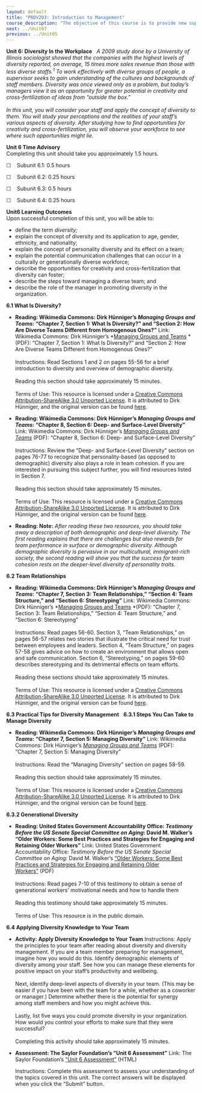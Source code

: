 ```yaml
---
layout: default
title: "PRDV203: Introduction to Management"
course_description: "The objective of this course is to provide new supervisors or managers with the basic, practical knowledge necessary for their new positions."
next: ../Unit07
previous: ../Unit05
---
```

**Unit 6: Diversity In the Workplace** <span id="6"></span> 
*A 2009 study done by a University of Illinois sociologist showed that
the companies with the highest levels of diversity reported, on average,
15 times more sales revenue than those with less diverse
staffs.<sup>1</sup> To work effectively with diverse groups of people, a
supervisor seeks to gain understanding of the cultures and backgrounds
of staff members. Diversity was once viewed only as a problem, but
today’s managers view it as an opportunity for greater potential in
creativity and cross-fertilization of ideas from “outside the box.”*  
    
 *In this unit, you will consider your staff and apply the concept of
diversity to them. You will study your perceptions and the realities of
your staff’s various aspects of diversity. After studying how to find
opportunities for creativity and cross-fertilization, you will observe
your workforce to see where such opportunities might lie.*

**Unit 6 Time Advisory**  
Completing this unit should take you approximately 1.5 hours.  
  
 ☐    Subunit 6.1: 0.5 hours  
  
 ☐    Subunit 6.2: 0.25 hours  
  
 ☐    Subunit 6.3: 0.5 hours  
  
 ☐    Subunit 6.4: 0.25 hours

**Unit6 Learning Outcomes**  
Upon successful completion of this unit, you will be able to:
-   define the term *diversity;*
-   explain the concept of diversity and its application to age, gender,
    ethnicity, and nationality;
-   explain the concept of personality diversity and its effect on a
    team;
-   explain the potential communication challenges that can occur in a
    culturally or generationally diverse workforce;
-   describe the opportunities for creativity and cross-fertilization
    that diversity can foster;
-   describe the steps toward managing a diverse team; and
-   describe the role of the manager in promoting diversity in the
    organization.

**6.1 What Is Diversity?** <span id="6.1"></span> 
-   **Reading: Wikimedia Commons: Dirk Hünniger’s *Managing Groups and
    Teams*: “Chapter 7, Section 1: What Is Diversity?” and “Section 2:
    How Are Diverse Teams Different from Homogenous Ones?”**
    Link: Wikimedia Commons: Dirk Hünniger’s *[Managing Groups and
    Teams](http://upload.wikimedia.org/wikipedia/commons/4/42/Managing_Groups_and_Teams.pdf) *(PDF):
    “Chapter 7, Section 1: What Is Diversity?” and “Section 2: How Are
    Diverse Teams Different from Homogenous Ones?”  
        
     Instructions: Read Sections 1 and 2 on pages 55-56 for a brief
    introduction to diversity and overview of demographic diversity.  
        
     Reading this section should take approximately 15 minutes.  
        
     Terms of Use: This resource is licensed under a [Creative Commons
    Attribution-ShareAlike 3.0 Unported
    License](http://creativecommons.org/licenses/by-sa/3.0/). It is
    attributed to Dirk Hünniger, and the original version can be found
    [here](http://upload.wikimedia.org/wikipedia/commons/4/42/Managing_Groups_and_Teams.pdf).

-   **Reading: Wikimedia Commons: Dirk Hünniger’s *Managing Groups and
    Teams*: “Chapter 8, Section 6: Deep- and Surface-Level Diversity”**
    Link: Wikimedia Commons: Dirk Hünniger’s *[Managing Groups and
    Teams](http://upload.wikimedia.org/wikipedia/commons/4/42/Managing_Groups_and_Teams.pdf)*
    (PDF): “Chapter 8, Section 6: Deep- and Surface-Level Diversity”  
        
     Instructions: Review the “Deep- and Surface-Level Diversity”
    section on pages 76-77 to recognize that personality-based (as
    opposed to demographic) diversity also plays a role in team
    cohesion. If you are interested in pursuing this subject further,
    you will find resources listed in Section 7.  
        
     Reading this section should take approximately 15 minutes.  
        
     Terms of Use: This resource is licensed under a [Creative Commons
    Attribution-ShareAlike 3.0 Unported
    License](http://creativecommons.org/licenses/by-sa/3.0/). It is
    attributed to Dirk Hünniger, and the original version can be found
    [here](http://upload.wikimedia.org/wikipedia/commons/4/42/Managing_Groups_and_Teams.pdf).

-   **Reading: Note:**
    *After reading these two resources, you should take away a
    description of both demographic and deep-level diversity. The first
    reading explains that there are challenges but also rewards for team
    performance in surface or demographic diversity. Although
    demographic diversity is pervasive in our multicultural,
    immigrant-rich society, the second reading will show you that the
    success for team cohesion rests on the deeper-level diversity of
    personality traits.*

**6.2 Team Relationships** <span id="6.2"></span> 
-   **Reading: Wikimedia Commons: Dirk Hünniger’s *Managing Groups and
    Teams*: “Chapter 7, Section 3: Team Relationships,” “Section 4: Team
    Structure,” and “Section 6: Stereotyping”**
    Link: Wikimedia Commons: Dirk Hünniger’s *[Managing Groups and
    Teams](http://upload.wikimedia.org/wikipedia/commons/4/42/Managing_Groups_and_Teams.pdf) *(PDF):
    “Chapter 7, Section 3: Team Relationships,” “Section 4: Team
    Structure,” and “Section 6: Stereotyping”  
        
     Instructions: Read pages 56-60. Section 3, “Team Relationships,” on
    pages 56-57 relates two stories that illustrate the critical need
    for trust between employees and leaders. Section 4, “Team
    Structure,” on pages 57-58 gives advice on how to create an
    environment that allows open and safe communication. Section 6,
    “Stereotyping,” on pages 59-60 describes stereotyping and its
    detrimental effects on team efforts.  
        
     Reading these sections should take approximately 15 minutes.  
        
     Terms of Use: This resource is licensed under a [Creative Commons
    Attribution-ShareAlike 3.0 Unported
    License](http://creativecommons.org/licenses/by-sa/3.0/). It is
    attributed to Dirk Hünniger, and the original version can be found
    [here](http://upload.wikimedia.org/wikipedia/commons/4/42/Managing_Groups_and_Teams.pdf).

**6.3 Practical Tips for Diversity Management** <span id="6.3"></span> 
**6.3.1 Steps You Can Take to Manage Diversity** <span
id="6.3.1"></span> 
-   **Reading: Wikimedia Commons: Dirk Hünniger’s *Managing Groups and
    Teams*: “Chapter 7, Section 5: Managing Diversity”**
    Link: Wikimedia Commons: Dirk Hünniger’s *[Managing Groups and
    Teams](http://upload.wikimedia.org/wikipedia/commons/4/42/Managing_Groups_and_Teams.pdf)*
    (PDF): “Chapter 7, Section 5: Managing Diversity”  
        
     Instructions: Read the “Managing Diversity” section on pages
    58-59.  
        
     Reading this section should take approximately 15 minutes.  
        
     Terms of Use: This resource is licensed under a [Creative Commons
    Attribution-ShareAlike 3.0 Unported
    License](http://creativecommons.org/licenses/by-sa/3.0/). It is
    attributed to Dirk Hünniger, and the original version can be found
    [here](http://upload.wikimedia.org/wikipedia/commons/4/42/Managing_Groups_and_Teams.pdf).

**6.3.2 Generational Diversity** <span id="6.3.2"></span> 
-   **Reading: United States Government Accountability Office:
    *Testimony Before the US Senate Special Committee on Aging*: David
    M. Walker’s “Older Workers: Some Best Practices and Strategies for
    Engaging and Retaining Older Workers”**
    Link: United States Government Accountability Office: *Testimony
    Before the US Senate Special Committee on Aging*: David M. Walker’s
    [“Older Workers: Some Best Practices and Strategies for Engaging and
    Retaining Older
    Workers”](http://www.gao.gov/new.items/d07433t.pdf) (PDF)  
        
     Instructions: Read pages 7-10 of this testimony to obtain a sense
    of generational workers’ motivational needs and how to handle them  
        
     Reading this testimony should take approximately 15 minutes.  
        
     Terms of Use: This resource is in the public domain.

**6.4 Applying Diversity Knowledge to Your Team** <span
id="6.4"></span> 
-   **Activity: Apply Diversity Knowledge to Your Team**
    Instructions: Apply the principles to your team after reading about
    diversity and diversity management. If you are a team member
    preparing for management, imagine how you would do this. Identify
    demographic elements of diversity among your staff. See how you can
    manage these elements for positive impact on your staff’s
    productivity and wellbeing.  
        
     Next, identify deep-level aspects of diversity in your team. (This
    may be easier if you have been with the team for a while, whether as
    a coworker or manager.) Determine whether there is the potential for
    synergy among staff members and how you might achieve this.  
        
     Lastly, list five ways you could promote diversity in your
    organization. How would you control your efforts to make sure that
    they were successful?  
        
     Completing this activity should take approximately 15 minutes.

-   **Assessment: The Saylor Foundation’s “Unit 6 Assessment”**
    Link: The Saylor Foundation’s [“Unit 6
    Assessment”](http://school.saylor.org/mod/quiz/view.php?id=1709) (HTML)  
      
     Instructions: Complete this assessment to assess your understanding
    of the topics covered in this unit. The correct answers will be
    displayed when you click the “Submit” button.


